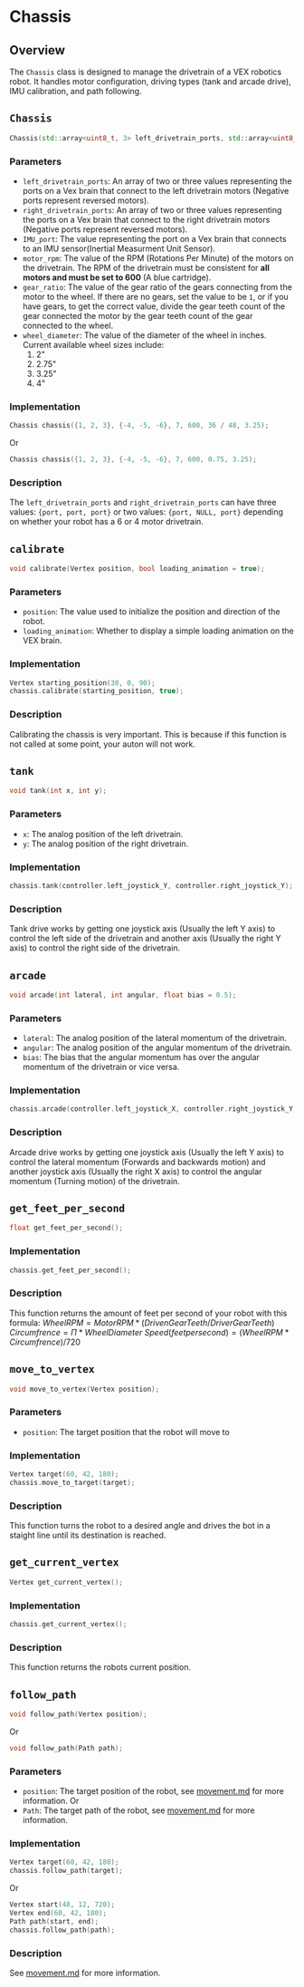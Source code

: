 # Chassis
## Overview
The ```Chassis``` class is designed to manage the drivetrain of a VEX robotics robot. It handles motor configuration, driving types (tank and arcade drive), IMU calibration, and path following.

## ```Chassis```
```cpp
Chassis(std::array<uint8_t, 3> left_drivetrain_ports, std::array<uint8_t, 3> right_drivetrain_ports, uint8_t IMU_port, float motor_rpm, float gear_ratio, float wheel_diameter);
```
### Parameters
 * ```left_drivetrain_ports```: An array of two or three values representing the ports on a Vex brain that connect to the left drivetrain motors (Negative ports represent reversed motors).
 * ```right_drivetrain_ports```: An array of two or three values representing the ports on a Vex brain that connect to the right drivetrain motors (Negative ports represent reversed motors).
 * ```IMU_port```: The value representing the port on a Vex brain that connects to an IMU sensor(Inertial Measurment Unit Sensor).
 * ```motor_rpm```: The value of the RPM (Rotations Per Minute) of the motors on the drivetrain. The RPM of the drivetrain must be consistent for **all motors and must be set to 600** (A blue cartridge).
 * ```gear_ratio```: The value of the gear ratio of the gears connecting from the motor to the wheel. If there are no gears, set the value to be ```1```, or if you have gears, to get the correct value, divide the gear teeth count of the gear connected the motor by the gear teeth count of the gear connected to the wheel.
 * ```wheel_diameter```: The value of the diameter of the wheel in inches. Current available wheel sizes include:
   1. 2"
   2. 2.75"
   3. 3.25"
   4. 4"

### Implementation
```cpp
Chassis chassis({1, 2, 3}, {-4, -5, -6}, 7, 600, 36 / 48, 3.25);
```
Or
```cpp
Chassis chassis({1, 2, 3}, {-4, -5, -6}, 7, 600, 0.75, 3.25);
```

### Description
The ```left_drivetrain_ports``` and ```right_drivetrain_ports``` can have three values: ```{port, port, port}``` or two values: ```{port, NULL, port}``` depending on whether your robot has a 6 or 4 motor drivetrain.

## ```calibrate```
```cpp
void calibrate(Vertex position, bool loading_animation = true);
```

### Parameters
 * ```position```: The value used to initialize the position and direction of the robot.
 * ```loading_animation```: Whether to display a simple loading animation on the VEX brain.

### Implementation
```cpp
Vertex starting_position(30, 0, 90);
chassis.calibrate(starting_position, true);
```

### Description
Calibrating the chassis is very important. This is because if this function is not called at some point, your auton will not work.

## ```tank```
```cpp
void tank(int x, int y);
```

### Parameters
 * ```x```: The analog position of the left drivetrain.
 * ```y```: The analog position of the right drivetrain.

### Implementation
```cpp
chassis.tank(controller.left_joystick_Y, controller.right_joystick_Y);
```

### Description
Tank drive works by getting one joystick axis (Usually the left Y axis) to control the left side of the drivetrain and another axis (Usually the right Y axis) to control the right side of the drivetrain.

## ```arcade```
```cpp
void arcade(int lateral, int angular, float bias = 0.5);
```

### Parameters
 * ```lateral```: The analog position of the lateral momentum of the drivetrain.
 * ```angular```: The analog position of the angular momentum of the drivetrain.
 * ```bias```: The bias that the angular momentum has over the angular momentum of the drivetrain or vice versa.

### Implementation
```cpp
chassis.arcade(controller.left_joystick_X, controller.right_joystick_Y, 0.5);
```

### Description
Arcade  drive works by getting one joystick axis (Usually the left Y axis) to control the lateral momentum (Forwards and backwards motion) and  another joystick axis (Usually the right X axis) to control the angular momentum (Turning motion) of the drivetrain.


## ```get_feet_per_second```
```cpp
float get_feet_per_second();
```

### Implementation
```cpp
chassis.get_feet_per_second();
```

### Description
This function returns the amount of feet per second of your robot with this formula:
$Wheel RPM=Motor RPM*(Driven Gear Teeth / Driver Gear Teeth)$
$Circumfrence=\Pi*Wheel Diameter$
$Speed (feet per second)=(Wheel RPM*Circumfrence)/720$

## ```move_to_vertex```
```cpp
void move_to_vertex(Vertex position);
```

### Parameters
 * ```position```: The target position that the robot will move to

### Implementation
```cpp
Vertex target(60, 42, 180);
chassis.move_to_target(target);
```

### Description
This function turns the robot to a desired angle and drives the bot in a staight line until its destination is reached.

## ```get_current_vertex```
```cpp
Vertex get_current_vertex();
```

### Implementation
```cpp
chassis.get_current_vertex();
```

### Description
This function returns the robots current position.

## ```follow_path```
```cpp
void follow_path(Vertex position);
```
Or
```cpp
void follow_path(Path path);
```

### Parameters
 * ```position```: The target position of the robot, see [movement.md](https://github.com/Rohan-Bharatia/HYDRAlib/blob/main/docs/movement.md) for more information.
Or
 * ```Path```: The target path of the robot, see [movement.md](https://github.com/Rohan-Bharatia/HYDRAlib/blob/main/docs/movement.md) for more information.

### Implementation
```cpp
Vertex target(60, 42, 180);
chassis.follow_path(target);
```
Or
```cpp
Vertex start(48, 12, 720);
Vertex end(60, 42, 180);
Path path(start, end);
chassis.follow_path(path);
```

### Description
See [movement.md](https://github.com/Rohan-Bharatia/HYDRAlib/blob/main/docs/movement.md) for more information.

